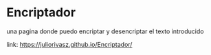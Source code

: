# Encriptador
una pagina donde puedo encriptar y desencriptar  el texto introducido

link: https://juliorivasz.github.io/Encriptador/
